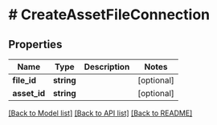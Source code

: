 # # CreateAssetFileConnection

## Properties

Name | Type | Description | Notes
------------ | ------------- | ------------- | -------------
**file_id** | **string** |  | [optional]
**asset_id** | **string** |  | [optional]

[[Back to Model list]](../../README.md#models) [[Back to API list]](../../README.md#endpoints) [[Back to README]](../../README.md)
